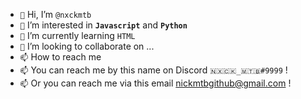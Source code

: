 - ``👋`` Hi, I’m ``@nxckmtb``
- ``👀`` I’m interested in **``Javascript``** and **``Python``**
- ``🌱`` I’m currently learning ``HTML``
- ``💞️`` I’m looking to collaborate on ...
- ``📫`` How to reach me 
- ``📫`` You can reach me by this name on Discord ``🇳🇽🇨🇰_🇲🇹🇧#9999`` !
- ``📫`` Or you can reach me via this email nickmtbgithub@gmail.com !
